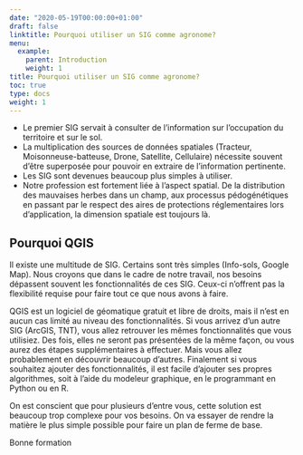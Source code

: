 ```yaml
---
date: "2020-05-19T00:00:00+01:00"
draft: false
linktitle: Pourquoi utiliser un SIG comme agronome?
menu:
  example:
    parent: Introduction
    weight: 1
title: Pourquoi utiliser un SIG comme agronome?
toc: true
type: docs
weight: 1
---
```


* Le premier SIG servait à consulter de l’information sur l’occupation du territoire et sur le sol.
* La multiplication des sources de données spatiales (Tracteur, Moisonneuse-batteuse, Drone, Satellite, Cellulaire) nécessite souvent d’être superposée pour pouvoir en extraire de l’information pertinente.
* Les SIG sont devenues beaucoup plus simples à utiliser.
* Notre profession est fortement liée à l’aspect spatial. De la distribution des mauvaises herbes dans un champ, aux processus pédogénétiques en passant par le respect des aires de protections réglementaires lors d’application, la dimension spatiale est toujours là.


## Pourquoi QGIS

Il existe une multitude de SIG. Certains sont très simples (Info-sols, Google Map). Nous croyons que dans le cadre de notre travail, nos besoins dépassent souvent les fonctionnalités de ces SIG. Ceux-ci n’offrent pas la flexibilité requise pour faire tout ce que nous avons à faire. 

QGIS est un logiciel de géomatique gratuit et libre de droits, mais il n’est en aucun cas limité au niveau des fonctionnalités. Si vous arrivez d’un autre SIG (ArcGIS, TNT), vous allez retrouver les mêmes fonctionnalités que vous utilisiez. Des fois, elles ne seront pas présentées de la même façon, ou vous aurez des étapes supplémentaires à effectuer. Mais vous allez probablement en découvrir beaucoup d’autres. Finalement si vous souhaitez ajouter des fonctionnalités, il est facile d’ajouter ses propres algorithmes, soit à l’aide du modeleur graphique, en le programmant en Python ou en R.


On est conscient que pour plusieurs d’entre vous, cette solution est beaucoup trop complexe pour vos besoins. On va essayer de rendre la matière le plus simple possible pour faire un plan de ferme de base. 

Bonne formation

